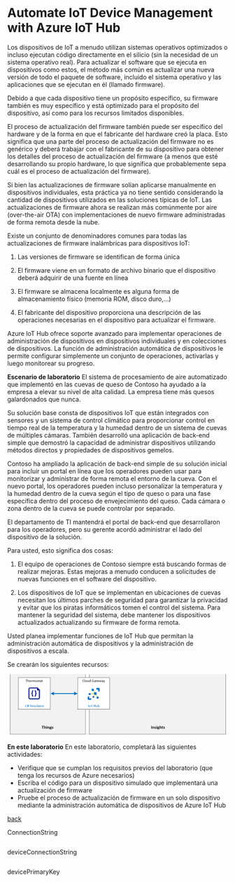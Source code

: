 # Automate IoT Device Management with Azure IoT Hub

Los dispositivos de IoT a menudo utilizan sistemas operativos optimizados o incluso ejecutan código directamente en el silicio (sin la necesidad de un sistema operativo real). Para actualizar el software que se ejecuta en dispositivos como estos, el método más común es actualizar una nueva versión de todo el paquete de software, incluido el sistema operativo y las aplicaciones que se ejecutan en él (llamado firmware).

Debido a que cada dispositivo tiene un propósito específico, su firmware también es muy específico y está optimizado para el propósito del dispositivo, así como para los recursos limitados disponibles.

El proceso de actualización del firmware también puede ser específico del hardware y de la forma en que el fabricante del hardware creó la placa. Esto significa que una parte del proceso de actualización del firmware no es genérico y deberá trabajar con el fabricante de su dispositivo para obtener los detalles del proceso de actualización del firmware (a menos que esté desarrollando su propio hardware, lo que significa que probablemente sepa cuál es el proceso de actualización del firmware). 

Si bien las actualizaciones de firmware solían aplicarse manualmente en dispositivos individuales, esta práctica ya no tiene sentido considerando la cantidad de dispositivos utilizados en las soluciones típicas de IoT. Las actualizaciones de firmware ahora se realizan más comúnmente por aire (over-the-air OTA) con implementaciones de nuevo firmware administradas de forma remota desde la nube.

Existe un conjunto de denominadores comunes para todas las actualizaciones de firmware inalámbricas para dispositivos IoT:

1. Las versiones de firmware se identifican de forma única

2. El firmware viene en un formato de archivo binario que el dispositivo deberá adquirir de una fuente en línea
3. El firmware se almacena localmente es alguna forma de almacenamiento físico (memoria ROM, disco duro,…)
4. El fabricante del dispositivo proporciona una descripción de las operaciones necesarias en el dispositivo para actualizar el firmware.

Azure IoT Hub ofrece soporte avanzado para implementar operaciones de administración de dispositivos en dispositivos individuales y en colecciones de dispositivos. La función de administración automática de dispositivos le permite configurar simplemente un conjunto de operaciones, activarlas y luego monitorear su progreso.

**Escenario de laboratorio**
El sistema de procesamiento de aire automatizado que implementó en las cuevas de queso de Contoso ha ayudado a la empresa a elevar su nivel de alta calidad. La empresa tiene más quesos galardonados que nunca.

Su solución base consta de dispositivos IoT que están integrados con sensores y un sistema de control climático para proporcionar control en tiempo real de la temperatura y la humedad dentro de un sistema de cuevas de múltiples cámaras. También desarrolló una aplicación de back-end simple que demostró la capacidad de administrar dispositivos utilizando métodos directos y propiedades de dispositivos gemelos.

Contoso ha ampliado la aplicación de back-end simple de su solución inicial para incluir un portal en línea que los operadores pueden usar para monitorizar y administrar de forma remota el entorno de la cueva. Con el nuevo portal, los operadores pueden incluso personalizar la temperatura y la humedad dentro de la cueva según el tipo de queso o para una fase específica dentro del proceso de envejecimiento del queso. Cada cámara o zona dentro de la cueva se puede controlar por separado.

El departamento de TI mantendrá el portal de back-end que desarrollaron para los operadores, pero su gerente acordó administrar el lado del dispositivo de la solución.

Para usted, esto significa dos cosas:

1. El equipo de operaciones de Contoso siempre está buscando formas de realizar mejoras. Estas mejoras a menudo conducen a solicitudes de nuevas funciones en el software del dispositivo.

2. Los dispositivos de IoT que se implementan en ubicaciones de cuevas necesitan los últimos parches de seguridad para garantizar la privacidad y evitar que los piratas informáticos tomen el control del sistema. Para mantener la seguridad del sistema, debe mantener los dispositivos actualizados actualizando su firmware de forma remota.


Usted planea implementar funciones de IoT Hub que permitan la administración automática de dispositivos y la administración de dispositivos a escala.

Se crearán los siguientes recursos:

![](LAB_AK_16-architecture.png)

**En este laboratorio**
En este laboratorio, completará las siguientes actividades:

- Verifique que se cumplan los requisitos previos del laboratorio (que tenga los recursos de Azure necesarios)
- Escriba el código para un dispositivo simulado que implementará una actualización de firmware
- Pruebe el proceso de actualización de firmware en un solo dispositivo mediante la administración automática de dispositivos de Azure IoT Hub

[back](../Readme.md)

ConnectionString

```

```

deviceConnectionString

```

```

devicePrimaryKey

```

```

